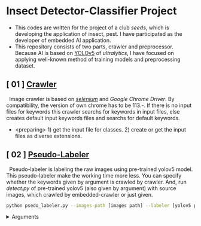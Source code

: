 # Insect Detector-Classifier Project
- This codes are written for the project of a club <i>seeds</i>, which is developing the application of insect, pest. I have participated as the developer of embedded AI application.
- This repository consists of two parts, crawler and preprocessor. Because AI is based on <a href = "https://github.com/ultralytics/yolov5">YOLOv5</a> of <i>ultralytics</i>, I have focused on applying well-known method of training models and preprocessing dataset.

## [ 01 ] <a href = "https://github.com/unsik6/insect_detector_project/blob/main/img_crawler_embedded.py">Crawler</a>
&nbsp;&nbsp;Image crawler is based on <a href = "https://www.selenium.dev/"><i>selenium</i></a> and <i>Google Chrome Driver</i>. By compatibility, the version of own chrome has to be 113.-. If there is no input files for keywords this crawler searchs for keywords in input files, else creates default input keywords files and searchs for default keywords.
  - \<preparing\> 1) get the input file for classes. 2) create or get the input files as diverse extensions.

## [ 02 ] <a href = "https://github.com/unsik6/insect_detector_project/blob/main/pseudo_labeler.py">Pseudo-Labeler</a>
&nbsp;&nbsp;Pseudo-labeler is labeling the raw images using pre-trained yolov5 model. This pseudo-labeler make the working time more less. You can specify whether the keywords given by argument is crawled by crawler. And, run <i>detect.py</i> of pre-trained yolov5 (also given by argument) with source images, which crawled by embedded-crawler or just given.

```bash
python psedo_labeler.py --images-path [images path] --labeler [yolov5 parent dir] --labels [names of labels] --index [starte index] --conf [confidence threshold] --num [maximum number of crawling each images] (--crawl)
```
<details>
<summary>Arguments</summary>
<div>
	<b>images-path</b> (str) <br/>
	&nbsp;&nbsp;The path of source images (folder or file);<br/>
	- If you don't turn on <i>crawl</i> option, you have to put this path.<br/>
	<br/>
	<b>labeler</b> (str) <br/>
  	&nbsp;&nbsp;The path of yolov5 parent folder; This yolov5 model is used as pseudo-labeler, so <i>detect.py</i> of this yolov5 is called in script. To run this script well, don't revise the name and directory of <i>detect.py</i> and <i>run</i> folder. <br/>
	<br/>
	<b>labels</b> (str, list) <br/>
	&nbsp;&nbsp;The names of label or multiple labels; If you don't turn on <i>crawl</i>i> option, you have to input just one label.
	<b>index</b> (int) (default = 0) <br/>
 	&nbsp;&nbsp;The index of start index of the given label; If the input label is one, then all indices of detected class using pre-trained yolov5 are changed to the given index. Else (multiple labels are given), pseudo-labeling each label is run sequentially. So, Starting with the given index, given labels are mapped in a given order, and the indices detected class are changed.<br/>
	<br/>
	<b>conf</b> (float) (default = 0.25) <br/>
 	&nbsp;&nbsp;Confidence threshold; This argument is passed to <i>detect.py</i> of pre-trained yolov5.<br/>
	<br/>
	<b>num</b> (int) (default = 1000)<br/>
 	&nbsp;&nbsp;The maximum number of crawling each images; This argument is used only when <i>crawl</i> opiton is turned on.<br/>
	<br/>
	<b>crawl</b> (store-true) <br/>
	&nbsp;&nbsp;Crawling option; If on, <i>img_crawler_embedded.py</i> is run using all given labels.
</div>
</details>
